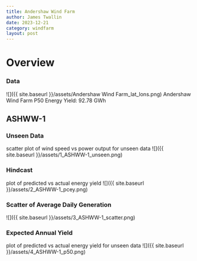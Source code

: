 ```yaml
---
title: Andershaw Wind Farm
author: James Twallin
date: 2023-12-21
category: windfarm
layout: post
---
```

# Overview

### Data

![]({{ site.baseurl }}/assets/Andershaw Wind Farm_lat_lons.png)
Andershaw Wind Farm P50 Energy Yield: 92.78 GWh

ASHWW-1
-------------
### Unseen Data 
scatter plot of wind speed vs power output for unseen data
![]({{ site.baseurl }}/assets/1_ASHWW-1_unseen.png)
### Hindcast 
plot of predicted vs actual energy yield
![]({{ site.baseurl }}/assets/2_ASHWW-1_pcey.png)
### Scatter of Average Daily Generation 

![]({{ site.baseurl }}/assets/3_ASHWW-1_scatter.png)
### Expected Annual Yield 
plot of predicted vs actual energy yield for unseen data
![]({{ site.baseurl }}/assets/4_ASHWW-1_p50.png)

